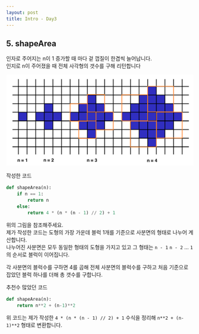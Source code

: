 ```yaml
---
layout: post
title: Intro - Day3
---
```


## 5. shapeArea
인자로 주어지는 n이 1 증가할 때 마다 겉 껍질이 한겹씩 늘어납니다.  
인지로 n이 주어졌을 때 전체 사각형의 갯수를 구해 리턴합니다

![area](../public/post_images/my_area.png)

작성한 코드
``` Python
def shapeArea(n):
    if n == 1:
        return n
    else:
        return 4 * (n * (n - 1) // 2) + 1
```

위의 그림을 참조해주세요.  
제가 작성한 코드는 도형의 가장 가운데 블럭 1개를 기준으로 사분면의 형태로 나누어 계산합니다.  
나누어진 사분면은 모두 동일한 형태의 도형을 가지고 있고 그 형태는 `n - 1` `n - 2` ... `1` 의 순서로 블럭이 이어집니다.

각 사분면의 블럭수를 구하면 4를 곱해 전체 사분면의 블럭수를 구하고 처음 기준으로 잡았던 블럭 하나를 더해 총 갯수를 구합니다.


추천수 많았던 코드
``` Python
def shapeArea(n):
    return n**2 + (n-1)**2
```

위 코드는 제가 작성한 `4 * (n * (n - 1) // 2) + 1` 수식을 정리해 `n**2 + (n-1)**2` 형태로 변환합니다.